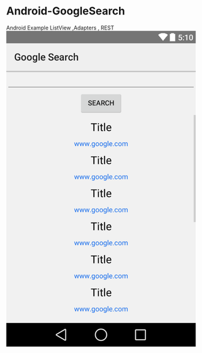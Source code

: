 # Android-GoogleSearch
Android Example ListView ,Adapters , REST
![alt text](https://raw.githubusercontent.com/singham007/Android-GoogleSearch/master/layout-2015-09-03-192000.png "ScreenShot")
